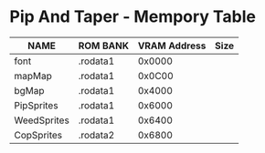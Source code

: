 # Pip And Taper - Mempory Table

NAME        |   ROM BANK    | VRAM Address |    Size 
------------|---------------|--------------|--------
font        | .rodata1      | 0x0000       |
mapMap      | .rodata1      | 0x0C00       |
bgMap       | .rodata1      | 0x4000       |
PipSprites  | .rodata1      | 0x6000       |
WeedSprites | .rodata1      | 0x6400       |
CopSprites  | .rodata2      | 0x6800       |